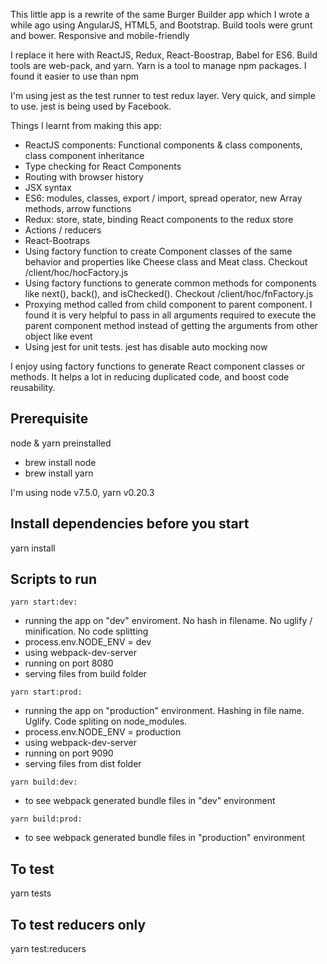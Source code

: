 This little app is a rewrite of the same Burger Builder app which I wrote a while ago using AngularJS, HTML5, and Bootstrap. Build tools were grunt and bower. Responsive and mobile-friendly

I replace it here with ReactJS, Redux, React-Boostrap, Babel for ES6. Build tools are web-pack, and yarn. Yarn is a tool to manage npm packages. I found it easier to use than npm

I'm using jest as the test runner to test redux layer. Very quick, and simple to use. jest is being used by Facebook.

Things I learnt from making this app:
- ReactJS components: Functional components & class components, class component inheritance
- Type checking for React Components
- Routing with browser history
- JSX syntax
- ES6: modules, classes, export / import, spread operator, new Array methods, arrow functions
- Redux: store, state, binding React components to the redux store
- Actions / reducers
- React-Bootraps
- Using factory function to create Component classes of the same behavior and properties like Cheese class and Meat class. Checkout /client/hoc/hocFactory.js
- Using factory functions to generate common methods for components like next(), back(), and isChecked(). Checkout /client/hoc/fnFactory.js
- Proxying method called from child component to parent component. I found it is very helpful to pass in all arguments required to execute the parent component method instead of getting the arguments from other object like event
- Using jest for unit tests. jest has disable auto mocking now

I enjoy using factory functions to generate React component classes or methods. It helps a lot in reducing duplicated code, and boost code reusability.

## Prerequisite
node & yarn preinstalled

- brew install node
- brew install yarn

I'm using node v7.5.0, yarn v0.20.3

## Install dependencies before you start
yarn install

## Scripts to run
```
yarn start:dev:
```
  - running the app on "dev" enviroment. No hash in filename. No uglify / minification. No code splitting
  - process.env.NODE_ENV = dev
  - using webpack-dev-server
  - running on port 8080
  - serving files from build folder
```
yarn start:prod:
```
  - running the app on "production" environment. Hashing in file name. Uglify. Code spliting on node_modules.
  - process.env.NODE_ENV = production
  - using webpack-dev-server
  - running on port 9090
  - serving files from dist folder

```
yarn build:dev:
```
  - to see webpack generated bundle files in "dev" environment

```
yarn build:prod:
```
  - to see webpack generated bundle files in "production" environment

## To test
yarn tests

## To test reducers only
yarn test:reducers
